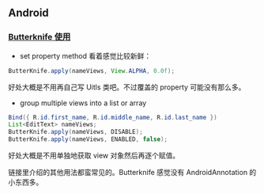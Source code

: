 ## Android

### [Butterknife 使用](http://engineering.letsnurture.com/android-get-butter-knife/)
- set property method 看着感觉比较新鲜：
```Java
ButterKnife.apply(nameViews, View.ALPHA, 0.0f);
```
好处大概是不用再自己写 Uitls 类吧。不过覆盖的 property 可能没有那么多。

- group multiple views into a list or array
```Java
Bind({ R.id.first_name, R.id.middle_name, R.id.last_name })
List<EditText> nameViews;
ButterKnife.apply(nameViews, DISABLE);
ButterKnife.apply(nameViews, ENABLED, false);
```
好处大概是不用单独地获取 view 对象然后再逐个赋值。

链接里介绍的其他用法都蛮常见的。Butterknife 感觉没有 AndroidAnnotation 的小东西多。
